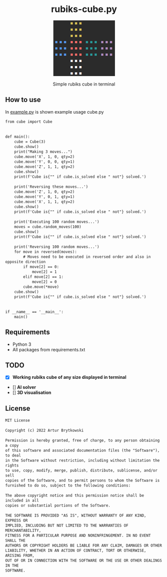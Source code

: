 <h1 align="center">rubiks-cube.py</h1>
<p align="center"><img src='img/cube.png'/></p>
<p  align="center">Simple rubiks cube in terminal</p>

## How to use

In <a href="example.py">example.py</a> is shown example usage cube.py

```
from cube import Cube


def main():
    cube = Cube(3)
    cube.show()
    print("Making 3 moves...")
    cube.move('X', 1, 0, qty=2)
    cube.move('Y', 0, 0, qty=1)
    cube.move('Z', 1, 1, qty=2)
    cube.show()
    print(f'Cube is{"" if cube.is_solved else " not"} solved.')

    print('Reversing these moves...')
    cube.move('Z', 1, 0, qty=2)
    cube.move('Y', 0, 1, qty=1)
    cube.move('X', 1, 1, qty=2)
    cube.show()
    print(f'Cube is{"" if cube.is_solved else " not"} solved.')

    print('Executing 100 random moves...')
    moves = cube.random_moves(100)
    cube.show()
    print(f'Cube is{"" if cube.is_solved else " not"} solved.')

    print('Reversing 100 random moves...')
    for move in reversed(moves):
        # Moves need to be executed in reversed order and also in opposite direction
        if move[2] == 0:
            move[2] = 1
        elif move[2] == 1:
            move[2] = 0
        cube.move(*move)
    cube.show()
    print(f'Cube is{"" if cube.is_solved else " not"} solved.')


if __name__ == '__main__':
    main()
```

## Requirements

- Python 3
- All packages from requirements.txt

## TODO

- [x] **Working rubiks cube of any size displayed in terminal**
- [] **AI solver**
- [] **3D visualisation**

## License

```
MIT License

Copyright (c) 2022 Artur Brytkowski

Permission is hereby granted, free of charge, to any person obtaining a copy
of this software and associated documentation files (the "Software"), to deal
in the Software without restriction, including without limitation the rights
to use, copy, modify, merge, publish, distribute, sublicense, and/or sell
copies of the Software, and to permit persons to whom the Software is
furnished to do so, subject to the following conditions:

The above copyright notice and this permission notice shall be included in all
copies or substantial portions of the Software.

THE SOFTWARE IS PROVIDED "AS IS", WITHOUT WARRANTY OF ANY KIND, EXPRESS OR
IMPLIED, INCLUDING BUT NOT LIMITED TO THE WARRANTIES OF MERCHANTABILITY,
FITNESS FOR A PARTICULAR PURPOSE AND NONINFRINGEMENT. IN NO EVENT SHALL THE
AUTHORS OR COPYRIGHT HOLDERS BE LIABLE FOR ANY CLAIM, DAMAGES OR OTHER
LIABILITY, WHETHER IN AN ACTION OF CONTRACT, TORT OR OTHERWISE, ARISING FROM,
OUT OF OR IN CONNECTION WITH THE SOFTWARE OR THE USE OR OTHER DEALINGS IN THE
SOFTWARE.
```